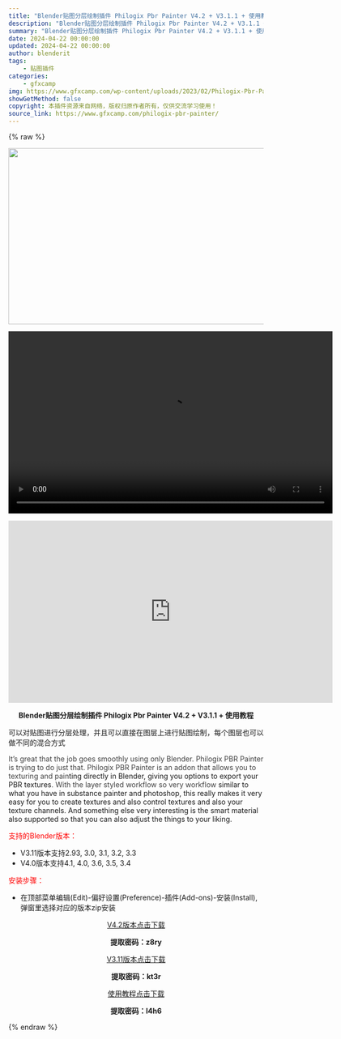 ```yaml
---
title: "Blender贴图分层绘制插件 Philogix Pbr Painter V4.2 + V3.1.1 + 使用教程"
description: "Blender贴图分层绘制插件 Philogix Pbr Painter V4.2 + V3.1.1 + 使用教程 可以对贴图进行分层处理，并且可以直接在图层上进行贴图绘制，每个图层也可以做不同的混合..."
summary: "Blender贴图分层绘制插件 Philogix Pbr Painter V4.2 + V3.1.1 + 使用教程 可以对贴图进行分层处理，并且可以直接在图层上进行贴图绘制，每个图层也可以做不同的混合..."
date: 2024-04-22 00:00:00
updated: 2024-04-22 00:00:00
author: blenderit
tags: 
    - 贴图插件
categories:
    - gfxcamp
img: https://www.gfxcamp.com/wp-content/uploads/2023/02/Philogix-Pbr-Painter.jpg
showGetMethod: false
copyright: 本插件资源来自网络，版权归原作者所有，仅供交流学习使用！
source_link: https://www.gfxcamp.com/philogix-pbr-painter/
---
```


{% raw %}
<div><p><img decoding="async" class="aligncenter size-full wp-image-116217" src="https://www.gfxcamp.com/wp-content/uploads/2023/02/Philogix-Pbr-Painter.jpg" data-src="https://www.gfxcamp.com/wp-content/uploads/2023/02/Philogix-Pbr-Painter.jpg" alt="" width="640" height="348" data-srcset="https://www.gfxcamp.com/wp-content/uploads/2023/02/Philogix-Pbr-Painter.jpg 640w, https://www.gfxcamp.com/wp-content/uploads/2023/02/Philogix-Pbr-Painter-150x82.jpg 150w" data-sizes="(max-width: 640px) 100vw, 640px"><br>
</p><center><div style="width: 640px;" class="wp-video"><!--[if lt IE 9]><script>document.createElement('video');</script><![endif]-->
<video class="wp-video-shortcode" id="video-108352-1" width="640" height="360" preload="true" controls="controls"><source type="video/mp4" src="http://cloud.video.taobao.com/play/u/null/p/1/e/6/t/1/435762054294.mp4?_=1"></source><a href="http://cloud.video.taobao.com/play/u/null/p/1/e/6/t/1/435762054294.mp4">http://cloud.video.taobao.com/play/u/null/p/1/e/6/t/1/435762054294.mp4</a></video></div></center><p style="text-align: center;"><iframe loading="lazy" src="https://player.youku.com/embed/XNTkyMTIxNTU0NA==" width="640" height="360" frameborder="0" allowfullscreen="allowfullscreen" data-mce-fragment="1"></iframe></p><p style="text-align: center;"><strong>Blender贴图分层绘制插件 Philogix Pbr Painter V4.2 + V3.1.1 + 使用教程</strong></p><p>可以对贴图进行分层处理，并且可以直接在图层上进行贴图绘制，每个图层也可以做不同的混合方式</p><p><span style="color: #404040;">It’s great that the job goes smoothly using only Blender. Philogix PBR Painter is trying to do just that. Philogix PBR Painter is an addon that allows you to texturing and pain</span>ting directly in Blender, giving you options to export your PBR textures<span style="color: #404040;">. With the layer styled workflow so very workflow </span>similar to what you have in substance painter and photoshop, this really makes it very easy for you to create textures and also control textures and also your texture channels. And something else very interesting is the smart material also supported so that you can also adjust the things to your liking.</p><p style="text-align: left;"><span style="color: #ff0000;">支持的Blender版本：</span></p><ul>
<li style="text-align: left;">V3.11版本支持2.93, 3.0, 3.1, 3.2, 3.3</li>
<li>V4.0版本支持4.1, 4.0, 3.6, 3.5, 3.4</li>
</ul><p style="text-align: left;"><span style="color: #ff0000;">安装步骤：</span></p><ul>
<li>在顶部菜单编辑(Edit)-偏好设置(Preference)-插件(Add-ons)-安装(Install),弹窗里选择对应的版本zip安装</li>
</ul><p style="text-align: center;"><a class="maxbutton-3 maxbutton maxbutton-baidu" target="_blank" rel="noopener" href="https://pan.baidu.com/s/1-Jcdj8Hu_E_NgHG8MmXejA?pwd=z8ry"><span class="mb-text">V4.2版本点击下载</span></a></p><p style="text-align: center;"><strong>提取密码：z8ry</strong></p><p style="text-align: center;"><a class="maxbutton-3 maxbutton maxbutton-baidu" target="_blank" rel="noopener" href="https://pan.baidu.com/s/1yVYBfhJP305SnxZT9qabrQ?pwd=kt3r"><span class="mb-text">V3.11版本点击下载</span></a></p><p style="text-align: center;"><strong>提取密码：kt3r</strong></p><p style="text-align: center;"><a class="maxbutton-3 maxbutton maxbutton-baidu" target="_blank" rel="noopener" href="https://pan.baidu.com/s/1nt4MSsF-kzBQUF85PbjnSQ?pwd=l4h6"><span class="mb-text">使用教程点击下载</span></a></p><p style="text-align: center;"><strong>提取密码：l4h6</strong></p></div>
<div style="display: none">gfxcamp</div>
{% endraw %}